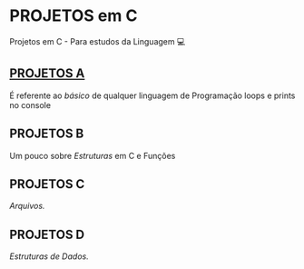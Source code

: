 # PROJETOS em C
Projetos em C - Para estudos da Linguagem 💻
## [PROJETOS A](https://github.com/SweetBloodMoon/PROJETOS_C/tree/main/PROJETO%20A)
É referente ao _básico_ de qualquer linguagem de Programação loops e prints no console
## PROJETOS B
Um pouco sobre _Estruturas_ em C e Funções
## PROJETOS C
_Arquivos._
## PROJETOS D
_Estruturas de Dados._
